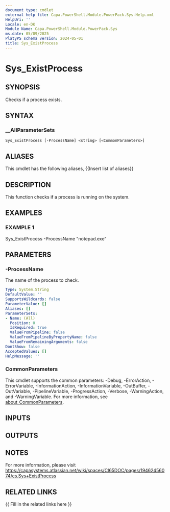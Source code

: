 ```yaml
---
document type: cmdlet
external help file: Capa.PowerShell.Module.PowerPack.Sys-Help.xml
HelpUri: ''
Locale: en-DK
Module Name: Capa.PowerShell.Module.PowerPack.Sys
ms.date: 05/09/2025
PlatyPS schema version: 2024-05-01
title: Sys_ExistProcess
---
```


# Sys_ExistProcess

## SYNOPSIS

Checks if a process exists.

## SYNTAX

### __AllParameterSets

```
Sys_ExistProcess [-ProcessName] <string> [<CommonParameters>]
```

## ALIASES

This cmdlet has the following aliases,
  {{Insert list of aliases}}

## DESCRIPTION

This function checks if a process is running on the system.

## EXAMPLES

### EXAMPLE 1

Sys_ExistProcess -ProcessName "notepad.exe"

## PARAMETERS

### -ProcessName

The name of the process to check.

```yaml
Type: System.String
DefaultValue: ''
SupportsWildcards: false
ParameterValue: []
Aliases: []
ParameterSets:
- Name: (All)
  Position: 0
  IsRequired: true
  ValueFromPipeline: false
  ValueFromPipelineByPropertyName: false
  ValueFromRemainingArguments: false
DontShow: false
AcceptedValues: []
HelpMessage: ''
```

### CommonParameters

This cmdlet supports the common parameters: -Debug, -ErrorAction, -ErrorVariable,
-InformationAction, -InformationVariable, -OutBuffer, -OutVariable, -PipelineVariable,
-ProgressAction, -Verbose, -WarningAction, and -WarningVariable. For more information, see
[about_CommonParameters](https://go.microsoft.com/fwlink/?LinkID=113216).

## INPUTS

## OUTPUTS

## NOTES

For more information, please visit https://capasystems.atlassian.net/wiki/spaces/CI65DOC/pages/19462456074/cs.Sys+ExistProcess


## RELATED LINKS

{{ Fill in the related links here }}

